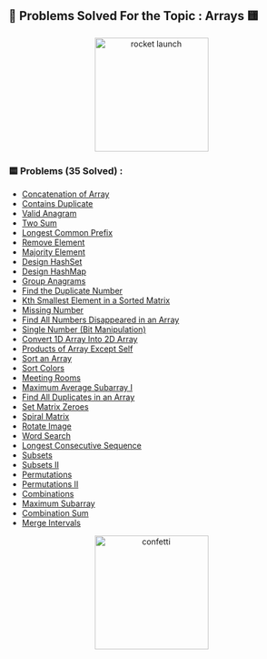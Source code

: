 ## 🚀 Problems Solved For the Topic : Arrays 🟨

<p align="center">
  <!-- Quirky “let’s dive in” rocket launch -->
  <img src="https://media2.giphy.com/media/v1.Y2lkPTc5MGI3NjExdTZ4cjIxbzF3M2swNGVqcWp0eGNueG8wdGc0bnIwdHhxcDFvbTU0cCZlcD12MV9pbnRlcm5hbF9naWZfYnlfaWQmY3Q9Zw/6FWpozKBgrQD4MZwDC/giphy.gif" width="200" alt="rocket launch" />
</p>

### 🟨 Problems (35 Solved) :

* [Concatenation of Array](/Arrays/Concatenation_of_Array.py)
* [Contains Duplicate](/Arrays/Contains_Duplicate.py)
* [Valid Anagram](/Arrays/Valid_Anagram.py)
* [Two Sum](/Arrays/Two_Sum.py)
* [Longest Common Prefix](/Arrays/Longest_Common_Prefix.py)
* [Remove Element](/Arrays/Remove_Element.py)
* [Majority Element](/Arrays/Majority_Element.py)
* [Design HashSet](/Arrays/Design_HashSet.py)
* [Design HashMap](/Arrays/Design_HashMap.py)
* [Group Anagrams](/Arrays/Group_Anagrams.py)
* [Find the Duplicate Number](/Arrays/Find_the_Duplicate_Number.py)
* [Kth Smallest Element in a Sorted Matrix](/Arrays/Kth_Smallest_Element_in_a_Sorted_Matrix.py)
* [Missing Number](/Arrays/Missing_Number.py)
* [Find All Numbers Disappeared in an Array](/Arrays/Find_All_Numbers_Disappeared_in_an_Array.py)
* [Single Number (Bit Manipulation)](/Arrays/Single_Number_%28Bit_Manipulation%29.py)
* [Convert 1D Array Into 2D Array](/Arrays/Convert_1D_Array_Into_2D_Array.py)
* [Products of Array Except Self](/Arrays/Products_of_Array_Except_Self.py)
* [Sort an Array](/Arrays/Sort_an_Array.py)
* [Sort Colors](/Arrays/Sort_Colors.py)
* [Meeting Rooms](/Arrays/Meeting_Rooms.py)
* [Maximum Average Subarray I](/Arrays/Maximum_Average_Subarray_I.py)
* [Find All Duplicates in an Array](/Arrays/Find_All_Duplicates_in_an_Array.py)
* [Set Matrix Zeroes](/Arrays/Set_Matrix_Zeroes.py)
* [Spiral Matrix](/Arrays/Spiral_Matrix.py)
* [Rotate Image](/Arrays/Rotate_Image.py)
* [Word Search](/Arrays/Word_Search.py)
* [Longest Consecutive Sequence](/Arrays/Longest_Consecutive_Sequence.py)
* [Subsets](/Arrays/Subsets.py)
* [Subsets II](/Arrays/Subsets_II.py)
* [Permutations](/Arrays/Permutations.py)
* [Permutations II](/Arrays/Permutations_II.py)
* [Combinations](/Arrays/Combinations.py)
* [Maximum Subarray](/Arrays/Maximum_Subarray.py)
* [Combination Sum](/Arrays/Combination_Sum.py)
* [Merge Intervals](/Arrays/Merge_Intervals.py) 

<p align="center">
  <!-- A festive confetti burst at the end -->
  <img src="https://media.giphy.com/media/3o6Mbbs879ozZ9Yic0/giphy.gif" width="200" alt="confetti" />
</p>
